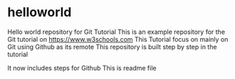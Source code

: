 # helloworld
Hello world repository for Git Tutorial
This is an example repository for the Git tutorial on https://www.w3schools.com
This Tutorial focus on mainly on Git using Github as its remote
This repository is built step by step in the tutorial 

It now includes steps for Github
This is readme file
